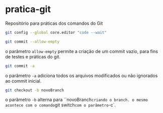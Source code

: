 # pratica-git

Repositório para práticas dos comandos do Git

~~~bash
git config --global core.editor "code --wait"
~~~

~~~bash
git commit --allow-empty
~~~

o parâmetro `allow-empty` permite a criação de um commit vazio, para fins de testes e práticas do git.

~~~bash
git commit -a
~~~

o parâmetro `-a` adiciona todos os arquivos modificados ou não ignorados ao commit inicial.

~~~bash
git checkout -b novoBranch
~~~

o parâmetro `-b` alterna para ``novoBranch` criando o branch. o mesmo acontece com o comando `git switch` com o parâmetro `-c`.